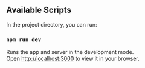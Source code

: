 ## Available Scripts
In the project directory, you can run:

### `npm run dev`

Runs the app and server in the development mode.\
Open [http://localhost:3000](http://localhost:3000) to view it in your browser.
